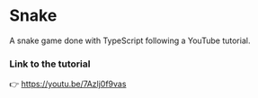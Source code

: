 # Snake
A snake game done with TypeScript following a YouTube tutorial.
### Link to the tutorial
👉 https://youtu.be/7Azlj0f9vas